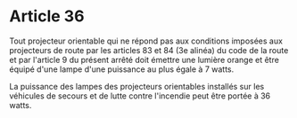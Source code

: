# Article 36

Tout projecteur orientable qui ne répond pas aux conditions imposées aux projecteurs de route par les articles 83 et 84 (3e alinéa) du code de la route et par l'article 9 du présent arrêté doit émettre une lumière orange et être équipé d'une lampe d'une puissance au plus égale à 7 watts.

La puissance des lampes des projecteurs orientables installés sur les véhicules de secours et de lutte contre l'incendie peut être portée à 36 watts.
